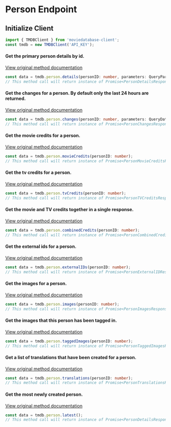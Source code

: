 
# Person Endpoint
## Initialize Client
```ts
import { TMDBClient } from 'moviedatabase-client';
const tmdb = new TMDBClient('API_KEY');
```


#### Get the primary person details by id.
[View original method documentation](https://developers.themoviedb.org/3/people/get-person-details)
```ts
const data = tmdb.person.details(personID: number, parameters: QueryParameters = {});
// This method call will return instance of Promise<PersonDetailsResponse>
```
#### Get the changes for a person. By default only the last 24 hours are returned.
[View original method documentation](https://developers.themoviedb.org/3/people/get-person-changes)
```ts
const data = tmdb.person.changes(personID: number, parameters: QueryDateLimiter = {});
// This method call will return instance of Promise<PersonChangesResponse>
```
#### Get the movie credits for a person.
[View original method documentation](https://developers.themoviedb.org/3/people/get-person-movie-credits)
```ts
const data = tmdb.person.movieCredits(personID: number);
// This method call will return instance of Promise<PersonMovieCreditsResponse>
```
#### Get the tv credits for a person.
[View original method documentation](https://developers.themoviedb.org/3/people/get-person-tv-credits)
```ts
const data = tmdb.person.tvCredits(personID: number);
// This method call will return instance of Promise<PersonTVCreditsResponse>
```
#### Get the movie and TV credits together in a single response.
[View original method documentation](https://developers.themoviedb.org/3/people/get-person-combined-credits)
```ts
const data = tmdb.person.combinedCredits(personID: number);
// This method call will return instance of Promise<PersonCombinedCreditsResponse>
```
#### Get the external ids for a person.
[View original method documentation](https://developers.themoviedb.org/3/people/get-person-external-ids)
```ts
const data = tmdb.person.externalIDs(personID: number);
// This method call will return instance of Promise<PersonExternalIDResponse>
```
#### Get the images for a person.
[View original method documentation](https://developers.themoviedb.org/3/people/get-person-images)
```ts
const data = tmdb.person.images(personID: number);
// This method call will return instance of Promise<PersonImagesResponse>
```
#### Get the images that this person has been tagged in.
[View original method documentation](https://developers.themoviedb.org/3/people/get-tagged-images)
```ts
const data = tmdb.person.taggedImages(personID: number);
// This method call will return instance of Promise<PersonTaggedImagesResponse>
```
#### Get a list of translations that have been created for a person.
[View original method documentation](https://developers.themoviedb.org/3/people/get-person-translations)
```ts
const data = tmdb.person.translations(personID: number);
// This method call will return instance of Promise<PersonTranslationsResponse>
```
#### Get the most newly created person.
[View original method documentation](https://developers.themoviedb.org/3/people/get-latest-person)
```ts
const data = tmdb.person.latest();
// This method call will return instance of Promise<PersonDetailsResponse>
```

